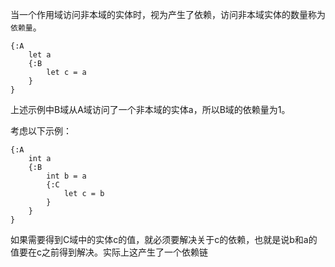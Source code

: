 当一个作用域访问非本域的实体时，视为产生了依赖，访问非本域实体的数量称为`依赖量`。



```
{:A
	let a
	{:B
		let c = a
	}
}
```

上述示例中B域从A域访问了一个非本域的实体a，所以B域的依赖量为1。



考虑以下示例：

```
{:A
	int a
	{:B
		int b = a
		{:C
			let c = b
		}
	}
}
```

如果需要得到C域中的实体c的值，就必须要解决关于c的依赖，也就是说b和a的值要在c之前得到解决。实际上这产生了一个依赖链